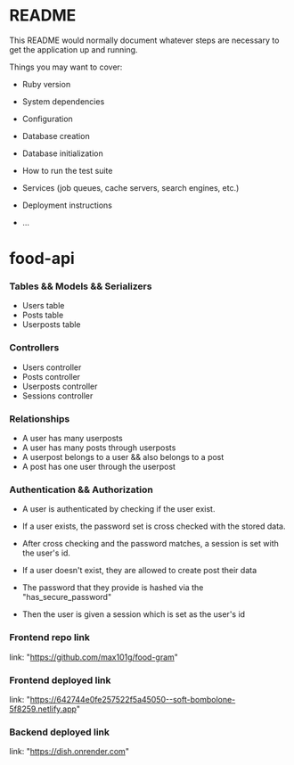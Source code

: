 # README

This README would normally document whatever steps are necessary to get the
application up and running.

Things you may want to cover:

* Ruby version

* System dependencies

* Configuration

* Database creation

* Database initialization

* How to run the test suite

* Services (job queues, cache servers, search engines, etc.)

* Deployment instructions

* ...
# food-api

### Tables && Models && Serializers ###
 * Users table
 * Posts table
 * Userposts table

### Controllers ###
 * Users controller
 * Posts controller
 * Userposts controller
 * Sessions controller

### Relationships ###
 * A user has many userposts 
 * A user has many posts through userposts
 * A userpost belongs to a user && also belongs to a post
 * A post has one user through the userpost

### Authentication && Authorization ###
 * A user is authenticated by checking if the user exist.
 * If a user exists, the password set is cross checked with the stored data.
 * After cross checking and the password matches, a session is set with the user's id. 

   <!-- If a user does not exist -->

 * If a user doesn't exist, they are allowed to create post their data
 * The password that they provide is hashed via the "has_secure_password"
 * Then the user is given a session which is set as the user's id



### Frontend repo link ###
link: "https://github.com/max101g/food-gram"

### Frontend deployed link ###
link: "https://642744e0fe257522f5a45050--soft-bombolone-5f8259.netlify.app"

### Backend deployed link ###
link: "https://dish.onrender.com"
